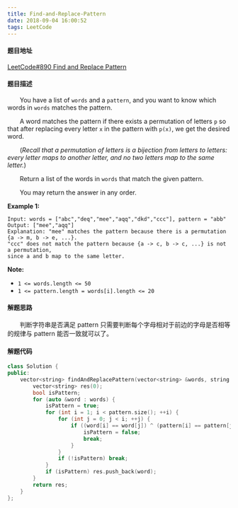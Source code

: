 ```yaml
---
title: Find-and-Replace-Pattern
date: 2018-09-04 16:00:52
tags: LeetCode
---
```


#### 题目地址

[LeetCode#890 Find and Replace Pattern](https://leetcode.com/problems/find-and-replace-pattern/description/)

#### 题目描述

&emsp;&emsp;You have a list of `words` and a `pattern`, and you want to know which words in `words` matches the pattern.

&emsp;&emsp;A word matches the pattern if there exists a permutation of letters `p` so that after replacing every letter `x` in the pattern with `p(x)`, we get the desired word.

&emsp;&emsp;(*Recall that a permutation of letters is a bijection from letters to letters: every letter maps to another letter, and no two letters map to the same letter.*)

&emsp;&emsp;Return a list of the words in `words` that match the given pattern. 

&emsp;&emsp;You may return the answer in any order.

<!--more-->

 **Example 1:**

```
Input: words = ["abc","deq","mee","aqq","dkd","ccc"], pattern = "abb"
Output: ["mee","aqq"]
Explanation: "mee" matches the pattern because there is a permutation {a -> m, b -> e, ...}. 
"ccc" does not match the pattern because {a -> c, b -> c, ...} is not a permutation,
since a and b map to the same letter.
```

 **Note:**

- `1 <= words.length <= 50`
- `1 <= pattern.length = words[i].length <= 20`

#### 解题思路

&emsp;&emsp;判断字符串是否满足 pattern 只需要判断每个字母相对于前边的字母是否相等的规律与 pattern 能否一致就可以了。

#### 解题代码

```c++
class Solution {
public:
    vector<string> findAndReplacePattern(vector<string> &words, string pattern) {
        vector<string> res(0);
        bool isPattern;
        for (auto &word : words) {
            isPattern = true;
            for (int i = 1; i < pattern.size(); ++i) {
                for (int j = 0; j < i; ++j) {
                    if ((word[i] == word[j]) ^ (pattern[i] == pattern[j])) {
                        isPattern = false;
                        break;
                    }
                }
                if (!isPattern) break;
            }
            if (isPattern) res.push_back(word);
        }
        return res;
    }
};
```

